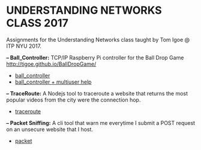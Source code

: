 # UNDERSTANDING NETWORKS CLASS 2017

Assignments for the Understanding Networks class taught by Tom Igoe @ ITP NYU 2017.

**– Ball_Controller:**
TCP/IP Raspberry Pi controller for the Ball Drop Game http://tigoe.github.io/BallDropGame/
- [ball_controller](/ball_controller)
- [ball_controller + multiuser help](/ball_controller_firebase)

**– TraceRoute:**
A Nodejs tool to traceroute a website that returns the most popular videos from the city were the connection hop.
- [traceroute](/traceroute)

**– Packet Sniffing:**
A cli tool that warn me everytime I submit a POST request on an unsecure website that I host.
- [packet](/packet)
